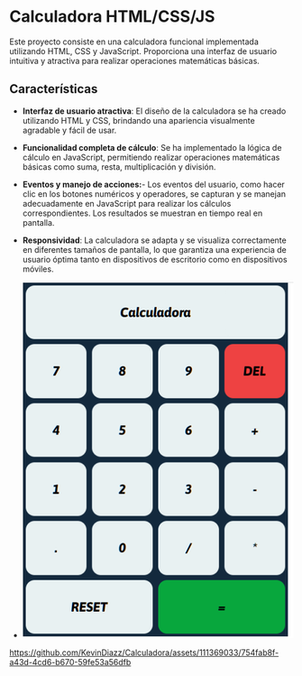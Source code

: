 
# Calculadora HTML/CSS/JS
Este proyecto consiste en una calculadora funcional implementada utilizando HTML, CSS y JavaScript. Proporciona una interfaz de usuario intuitiva y atractiva para realizar operaciones matemáticas básicas.

## Características
- **Interfaz de usuario atractiva**: El diseño de la calculadora se ha creado utilizando HTML y CSS, brindando una apariencia visualmente agradable y fácil de usar.

- **Funcionalidad completa de cálculo**: Se ha implementado la lógica de cálculo en JavaScript, permitiendo realizar operaciones matemáticas básicas como suma, resta, multiplicación y división.

- **Eventos y manejo de acciones:**- Los eventos del usuario, como hacer clic en los botones numéricos y operadores, se capturan y se manejan adecuadamente en JavaScript para realizar los cálculos correspondientes. Los resultados se muestran en tiempo real en pantalla.

- **Responsividad**: La calculadora se adapta y se visualiza correctamente en diferentes tamaños de pantalla, lo que garantiza una experiencia de usuario óptima tanto en dispositivos de escritorio como en dispositivos móviles.
- ![image](https://github.com/KevinDiazz/Calculadora/blob/master/Captura%20de%20pantalla%202023-06-01%20231755.png)


https://github.com/KevinDiazz/Calculadora/assets/111369033/754fab8f-a43d-4cd6-b670-59fe53a56dfb

